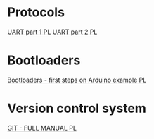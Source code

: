 # Protocols

[UART part 1 PL](http://forbot.pl/blog/artykuly/programowanie/port-szeregowy-interfejs-usart-czyli-komunikacja-mikrokontrolera-z-komputerem-id1122)
[UART part 2 PL](http://forbot.pl/blog/artykuly/programowanie/avr-programowanie/port-szeregowy-interfejs-usart-2-id1218)

# Bootloaders
[Bootloaders - first steps on Arduino example PL](http://forbot.pl/blog/artykuly/programowanie/bootloadery-pierwsze-kroki-na-przykladzie-arduino-id10203)

# Version control system
[GIT - FULL MANUAL PL](https://git-scm.com/book/pl/v1)

